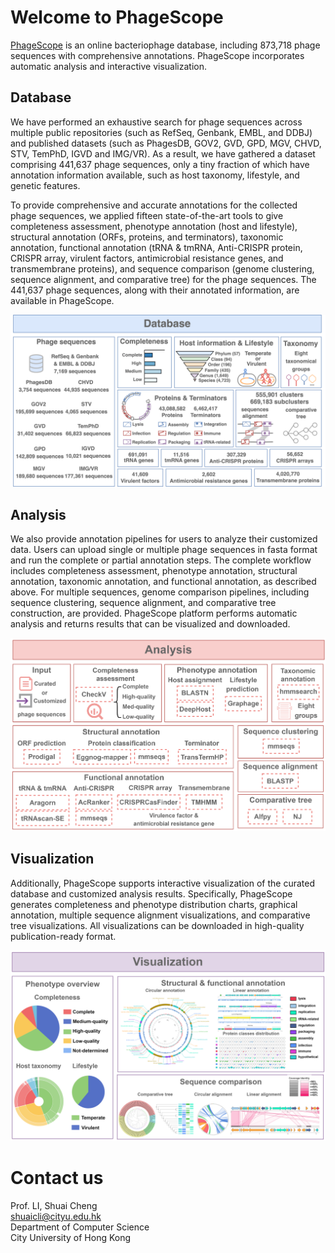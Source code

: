 # Welcome to PhageScope

[PhageScope](https://phagescope.deepomics.org/) is an online bacteriophage database, including 873,718 phage sequences with comprehensive annotations. PhageScope incorporates automatic analysis and interactive visualization.

## Database
We have performed an exhaustive search for phage sequences across multiple public repositories (such as RefSeq, Genbank, EMBL, and DDBJ) and published datasets (such as PhagesDB, GOV2, GVD, GPD, MGV, CHVD, STV, TemPhD, IGVD and IMG/VR). As a result, we have gathered a dataset comprising 441,637 phage sequences, only a tiny fraction of which have annotation information available, such as host taxonomy, lifestyle, and genetic features.

To provide comprehensive and accurate annotations for the collected phage sequences, we applied fifteen state-of-the-art tools to give completeness assessment, phenotype annotation (host and lifestyle), structural annotation (ORFs, proteins, and terminators), taxonomic annotation, functional annotation (tRNA & tmRNA, Anti-CRISPR protein, CRISPR array, virulent factors, antimicrobial resistance genes, and transmembrane proteins), and sequence comparison (genome clustering, sequence alignment, and comparative tree) for the phage sequences. The 441,637 phage sequences, along with their annotated information, are available in PhageScope. 

![image](https://github.com/deepomicslab/PhageScope/blob/main/Figures/database.png)


## Analysis
We also provide annotation pipelines for users to analyze their customized data. Users can upload single or multiple phage sequences in fasta format and run the complete or partial annotation steps. The complete workflow includes completeness assessment, phenotype annotation, structural annotation, taxonomic annotation, and functional annotation, as described above. For multiple sequences, genome comparison pipelines, including sequence clustering, sequence alignment, and comparative tree construction, are provided. PhageScope platform performs automatic analysis and returns results that can be visualized and downloaded.  

![image](https://github.com/deepomicslab/PhageScope/blob/main/Figures/analysis.png)


## Visualization
Additionally, PhageScope supports interactive visualization of the curated database and customized analysis results. Specifically, PhageScope generates completeness and phenotype distribution charts, graphical annotation, multiple sequence alignment visualizations, and comparative tree visualizations. All visualizations can be downloaded in high-quality publication-ready format.  

![image](https://github.com/deepomicslab/PhageScope/blob/main/Figures/visualization.png)


# Contact us
Prof. LI, Shuai Cheng  
shuaicli@cityu.edu.hk  
Department of Computer Science  
City University of Hong Kong  

